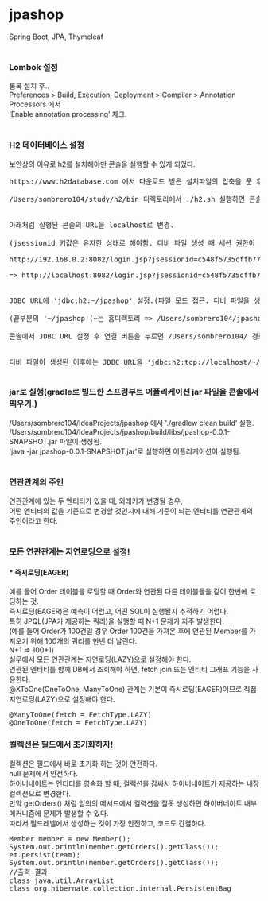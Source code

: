 # jpashop
Spring Boot, JPA, Thymeleaf<br/>
<br/>

### Lombok 설정
롬복 설치 후..<br/>
Preferences > Build, Execution, Deployment > Compiler > Annotation Processors 에서<br/>
‘Enable annotation processing’ 체크.<br/>
<br/>

### H2 데이터베이스 설정
보안상의 이유로 h2를 설치해야만 콘솔을 실행할 수 있게 되었다.<br/>
<pre>
https://www.h2database.com 에서 다운로드 받은 설치파일의 압축을 푼 후<br/>
/Users/sombrero104/study/h2/bin 디렉토리에서 ./h2.sh 실행하면 콘솔이 실행됨.<br/>

아래처럼 실행된 콘솔의 URL을 localhost로 변경. <br/>
(jsessionid 키값은 유지한 상태로 해야함. 디비 파일 생성 때 세션 권한이 필요하기 때문에.) <br/>
http://192.168.0.2:8082/login.jsp?jsessionid=c548f5735cffb777c350f7ca596401bc <br/>
=> http://localhost:8082/login.jsp?jsessionid=c548f5735cffb777c350f7ca596401bc <br/>

JDBC URL에 'jdbc:h2:~/jpashop' 설정.(파일 모드 접근. 디비 파일을 생성하기 위함.)<br/>
(끝부분의 '~/jpashop'(~는 홈디렉토리 => /Users/sombrero104/jpashop)는 디비 파일이 생성될 경로이다.)<br/>
콘솔에서 JDBC URL 설정 후 연결 버튼을 누르면 /Users/sombrero104/ 경로에 jpashop.mv.db 파일이 생성된다.<br/>

디비 파일이 생성된 이후에는 JDBC URL을 'jdbc:h2:tcp://localhost/~/jpashop'로 바꿔서 연결해서 사용한다.(네트워크 모드 접근)<br/>
</pre>

### jar로 실행(gradle로 빌드한 스프링부트 어플리케이션 jar 파일을 콘솔에서 띄우기.)
/Users/sombrero104/IdeaProjects/jpashop 에서 './gradlew clean build' 실행.<br/>
/Users/sombrero104/IdeaProjects/jpashop/build/libs/jpashop-0.0.1-SNAPSHOT.jar 파일이 생성됨.<br/>
'java -jar jpashop-0.0.1-SNAPSHOT.jar'로 실행하면 어플리케이션이 실행됨.<br/>
<br/>

### 연관관계의 주인
연관관계에 있는 두 엔티티가 있을 때, 외래키가 변경될 경우, <br/>
어떤 엔티티의 값을 기준으로 변경할 것인지에 대해 기준이 되는 엔티티를 연관관계의 주인이라고 한다.<br/>
<br/>

### 모든 연관관계는 지연로딩으로 설정!
#### * 즉시로딩(EAGER)
예를 들어 Order 테이블을 로딩할 때 Order와 연관된 다른 테이블들을 같이 한번에 로딩하는 것.<br/>
즉시로딩(EAGER)은 예측이 어렵고, 어떤 SQL이 실행될지 추적하기 어렵다.<br/>
특히 JPQL(JPA가 제공하는 쿼리)을 실행할 때 N+1 문제가 자주 발생한다.<br/>
(예를 들어 Order가 100건일 경우 Order 100건을 가져온 후에 연관된 Member를 가져오기 위해 100개의 쿼리를 한번 더 날린다.<br/> N+1 => 100+1)<br/>
실무에서 모든 연관관계는 지연로딩(LAZY)으로 설정해야 한다.<br/>
연관된 엔티티를 함께 DB에서 조회해야 하면, fetch join 또는 엔티티 그래프 기능을 사용한다.<br/>
@XToOne(OneToOne, ManyToOne) 관계는 기본이 즉시로딩(EAGER)이므로 직접 지연로딩(LAZY)으로 설정해야 한다.<br/>
<pre>
@ManyToOne(fetch = FetchType.LAZY)
@OneToOne(fetch = FetchType.LAZY)
</pre>

### 컬렉션은 필드에서 초기화하자!
컬렉션은 필드에서 바로 초기화 하는 것이 안전하다.<br/>
null 문제에서 안전하다.<br/>
하이버네이트는 엔티티를 영속화 할 때, 컬랙션을 감싸서 하이버네이트가 제공하는 내장 컬렉션으로 변경한다. <br/>
만약 getOrders() 처럼 임의의 메서드에서 컬력션을 잘못 생성하면 하이버네이트 내부 메커니즘에 문제가 발생할 수 있다. <br/>
따라서 필드레벨에서 생성하는 것이 가장 안전하고, 코드도 간결하다.<br/>
<pre>
Member member = new Member();
System.out.println(member.getOrders().getClass());
em.persist(team);
System.out.println(member.getOrders().getClass());
//출력 결과
class java.util.ArrayList
class org.hibernate.collection.internal.PersistentBag
</pre>

